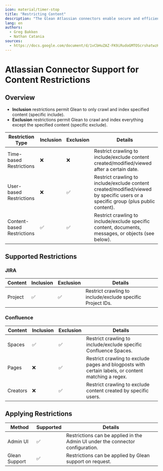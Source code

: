 ```yaml
---
icon: material/timer-stop
title: "Restricting Content"
description: "The Glean Atlassian connectors enable secure and efficient data fetching from Confluence and JIRA."
lang: en
authors:
  - Greg Bakken
  - Nathan Catania
sources:
  - https://docs.google.com/document/d/1vCbHuZAZ-FK9iRudoGMTOScrshatwzKpPih7ZNmenw8/edit
---
```

# Atlassian Connector Support for Content Restrictions

## Overview
* **Inclusion** restrictions permit Glean to only crawl and index specified content (specific include).
* **Exclusion** restrictions permit Glean to crawl and index everything except the specified content (specific exclude).

| Restriction Type           | Inclusion | Exclusion | Details                                                                                                                           |
|----------------------------|-----------|-----------|-----------------------------------------------------------------------------------------------------------------------------------|
| Time-based Restrictions    | ❌        | ❌        | Restrict crawling to include/exclude content created/modified/viewed after a certain date.                                        |
| User-based Restrictions    | ❌        | ✅        | Restrict crawling to include/exclude content created/modified/viewed by specific users or a specific group (plus public content). |
| Content-based Restrictions | ✅        | ✅        | Restrict crawling to include/exclude specific content, documents, messages, or objects (see below).                               |

## Supported Restrictions

### JIRA
| Content                    | Inclusion | Exclusion | Details                                                    |
|----------------------------|-----------|-----------|------------------------------------------------------------|
| Project                    | ✅        | ✅        | Restrict crawling to include/exclude specific Project IDs. |

### Confluence
| Content                    | Inclusion | Exclusion | Details                                                                                            |
|----------------------------|-----------|-----------|----------------------------------------------------------------------------------------------------|
| Spaces                     | ✅        | ✅        | Restrict crawling to include/exclude specific Confluence Spaces.                                   |
| Pages                      | ❌        | ✅        | Restrict crawling to exclude pages and blogposts with certain labels, or content matching a regex. |
| Creators                   | ❌        | ✅        | Restrict crawling to exclude content created by specific users.                                    |

## Applying Restrictions
| Method                     | Supported | Details                                                                        |
|----------------------------|-----------|--------------------------------------------------------------------------------|
| Admin UI                   | ✅        | Restrictions can be applied in the Admin UI under the connector configuration. |
| Glean Support              | ✅        | Restrictions can be applied by Glean support on request.                       |